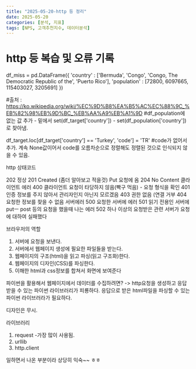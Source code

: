 ```yaml
---
title: "2025-05-20-http 등 정리"
date: 2025-05-20
categories: [분석, 지표]
tags: [NPS, 고객추천지수, 데이터분석]
---
```



<head>
  <style>
    table.dataframe {
      white-space: normal;
      width: 100%;
      height: 240px;
      display: block;
      overflow: auto;
      font-family: Arial, sans-serif;
      font-size: 0.9rem;
      line-height: 20px;
      text-align: center;
      border: 0px !important;
    }

    table.dataframe th {
      text-align: center;
      font-weight: bold;
      padding: 8px;
    }

    table.dataframe td {
      text-align: center;
      padding: 8px;
    }

    table.dataframe tr:hover {
      background: #b8d1f3; 
    }

    .output_prompt {
      overflow: auto;
      font-size: 0.9rem;
      line-height: 1.45;
      border-radius: 0.3rem;
      -webkit-overflow-scrolling: touch;
      padding: 0.8rem;
      margin-top: 0;
      margin-bottom: 15px;
      font: 1rem Consolas, "Liberation Mono", Menlo, Courier, monospace;
      color: $code-text-color;
      border: solid 1px $border-color;
      border-radius: 0.3rem;
      word-break: normal;
      white-space: pre;
    }

  .dataframe tbody tr th:only-of-type {
      vertical-align: middle;
  }

  .dataframe tbody tr th {
      vertical-align: top;
  }

  .dataframe thead th {
      text-align: center !important;
      padding: 8px;
  }

  .page__content p {
      margin: 0 0 0px !important;
  }

  .page__content p > strong {
    font-size: 0.8rem !important;
  }

  </style>
</head>


# http 등 복습 및 오류 기록

df_miss = pd.DataFrame({
    'country' : ['Bermuda', 'Congo', 'Congo, The Democratic Republic of the', 'Puerto Rico'],
    'population' : [72800, 6097665, 115403027, 3205691]
})

#출처 : https://ko.wikipedia.org/wiki/%EC%9D%B8%EA%B5%AC%EC%88%9C_%EB%82%98%EB%9D%BC_%EB%AA%A9%EB%A1%9D
#df_population에 없는 값 추가 - 밑에서 set(df_target['country']) - set(df_population['country'])로 찾아냄.

df_target.loc[df_target['country'] == 'Turkey', 'code'] = 'TR'
#code가 없어서 추가. 계속 None값이어서 code를 오름차순으로 정렬해도 정렬된 것으로 인식되지 않을 수 있음.


http 상태코드

202 정상
201 Created (좀더 알아보고 적을것) Put 요청에 옴
204 No Content
클라이언트 에러
400 클라이언트 요청이 타당하지 않음(빡구 먹음) - 요청 형식을 확인
401 인증 정보를 주지 않아서 관리자인지 아닌지 모르겠음
403 권한 없음 (연결 거부
404 요청한 정보를 찾을 수 없음
서버에러
500 요청한 서버에 에러
501 읽기 전용인 서버에 putㅡ post 등의 요청을 했을때 나는 에러 
502 하나 이상의 요청받은 관련 서버가 요청에 대하여 실패했다


브라우저의 역할
1. 서버에 요청을 보낸다.
2. 서버에서 웹페이지 생성에 필요한 파일들을 받는다.
3. 웹페이지의 구조(html)을 읽고 파싱(읽고 구조화)한다.
4. 웹페이지의 디자인(CSS)를 파싱한다.
5. 이해한 html과 css정보를 합쳐서 화면에 보여준다

파이썬을 활용해서 웹페이지에서 데이터를 수집하려면?
-> http요청을 생성하고 응답받을 수 있는 파이썬 라이브러리가 피룡하다.
응답으로 받은 html파일을 파싱할 수 있는 파이썬 라이브러라가 필요하다.

디자인은 무시.



라이브러리
1. request
-가장 많이 사용됨.
2. urllib
3. http.client

일하면서 나온 부분이라 상당히 익숙~~ ㅎㅎ


